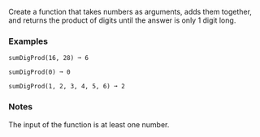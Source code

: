 Create a function that takes numbers as arguments, adds them together, and returns the product of digits until the answer is only 1 digit long.


### Examples ###
    sumDigProd(16, 28) ➞ 6

    sumDigProd(0) ➞ 0

    sumDigProd(1, 2, 3, 4, 5, 6) ➞ 2


### Notes ###
The input of the function is at least one number.
